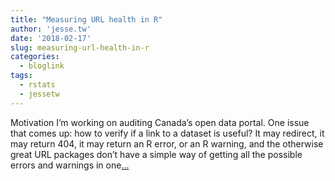 ```yaml
---
title: "Measuring URL health in R"
author: 'jesse.tw'
date: '2018-02-17'
slug: measuring-url-health-in-r
categories:
  - bloglink
tags:
  - rstats
  - jessetw
---
```


Motivation I’m working on auditing Canada’s open data portal. One issue that comes up: how to verify if a link to a dataset is useful? It may redirect, it may return 404, it may return an R error, or an R warning, and the otherwise great URL packages don’t have a simple way of getting all the possible errors and warnings in one[... <i class="fas fa-external-link-alt"></i>](https://jesse.tw/post/testing-urls/)

